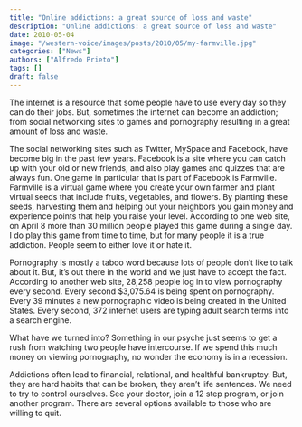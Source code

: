 ```yaml
---
title: "Online addictions: a great source of loss and waste"
description: "Online addictions: a great source of loss and waste"
date: 2010-05-04
image: "/western-voice/images/posts/2010/05/my-farmville.jpg"
categories: ["News"]
authors: ["Alfredo Prieto"]
tags: []
draft: false
---
```

The internet is a resource that some people have to use every day so they can do their jobs. But, sometimes the internet can become an addiction; from social networking sites to games and pornography resulting in a great amount of loss and waste.

The social networking sites such as Twitter, MySpace and Facebook, have become big in the past few years. Facebook is a site where you can catch up with your old or new friends, and also play games and quizzes that are always fun. One game in particular that is part of Facebook is Farmville. Farmville is a virtual game where you create your own farmer and plant virtual seeds that include fruits, vegetables, and flowers. By planting these seeds, harvesting them and helping out your neighbors you gain money and experience points that help you raise your level. According to one web site, on April 8 more than 30 million people played this game during a single day. I do play this game from time to time, but for many people it is a true addiction. People seem to either love it or hate it.

Pornography is mostly a taboo word because lots of people don’t like to talk about it. But, it’s out there in the world and we just have to accept the fact. According to another web site, 28,258 people log in to view pornography every second. Every second $3,075.64 is being spent on pornography. Every 39 minutes a new pornographic video is being created in the United States. Every second, 372 internet users are typing adult search terms into a search engine.

What have we turned into? Something in our psyche just seems to get a rush from watching two people have intercourse. If we spend this much money on viewing pornography, no wonder the economy is in a recession.

Addictions often lead to financial, relational, and healthful bankruptcy. But, they are hard habits that can be broken, they aren’t life sentences. We need to try to control ourselves. See your doctor, join a 12 step program, or join another program. There are several options available to those who are willing to quit.